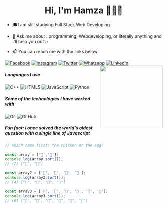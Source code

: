 <h1 align="center">Hi, I'm Hamza 👋👨‍💻</h1>
<p align="center">
  
- 🎓I am still studying Full Stack Web Developing 

- :speech_balloon: Ask me about : programming, Webdeveloping, or literally anything and I'll help you out :)
- :mailbox: You can reach me with the links below

[![Facebook](https://img.shields.io/badge/-Facebook-3b5998?style=for-the-badge&logo=facebook&logoColor=white)](https://www.facebook.com/hamzawy0FB)
[![Instagram](https://img.shields.io/badge/-Instagram-C13584?style=for-the-badge&logo=Instagram&logoColor=white)](https://www.instagram.com/hamzawy_ig)
[![Twitter](https://img.shields.io/badge/-Twitter-1D9BF0?style=for-the-badge&logo=Twitter&logoColor=white)](https://www.twitter.com/hamzawy_tt)
[![Whatsapp](https://img.shields.io/badge/-Whatsapp-075e54?style=for-the-badge&logo=Whatsapp&logoColor=white)](https://api.whatsapp.com/send/?phone=+201019622724)
[![LinkedIn](https://img.shields.io/badge/-Linkedin-0077B5?style=for-the-badge&logo=linkedin&logoColor=white)](https://www.linkedin.com/in/hamza-ayman-9b246622a)
<img align='right' src='https://live.staticflickr.com/65535/51987411848_e34f8a7f32_z.jpg' width='200'>


##### Languages I use

![C++](https://img.shields.io/badge/-C++-000000?style=flat&logo=c%2B%2B)
![HTML5](https://img.shields.io/badge/-HTML5-000000?style=flat&logo=html5)
![JavaScript](https://img.shields.io/badge/-JavaScript-000000?style=flat&logo=javascript)
![Python](https://img.shields.io/badge/-Python-000000?style=flat&logo=python)

##### Some of the technologies I have worked with

![Git](https://img.shields.io/badge/-Git-222222?style=flat&logo=git&logoColor=F05032)
![GitHub](https://img.shields.io/badge/-GitHub-222222?style=flat&logo=github&logoColor=181717)

##### Fun fact: I once solved the world's oldest question with a single line of Javascript
<!-- wi*quL3fcV -->

```Javascript
// Which came first: the chicken or the egg?
  
const array = ['🥚','🐔'];
console.log(array.sort());
// (2) ["🐔", "🥚"]

const array2 = ['🐔', '🐣', '🐤', '🥚'];
console.log(array2.sort());
// (4) ["🐔", "🐣", "🐤", "🥚"]

const array3 = ['🐔', '🐣', '🐤', '🥚', '🍗', '🍳'];
console.log(array3.sort());
// (6) ["🍗", "🍳", "🐔", "🐣", "🐤", "🥚"]
  
```
